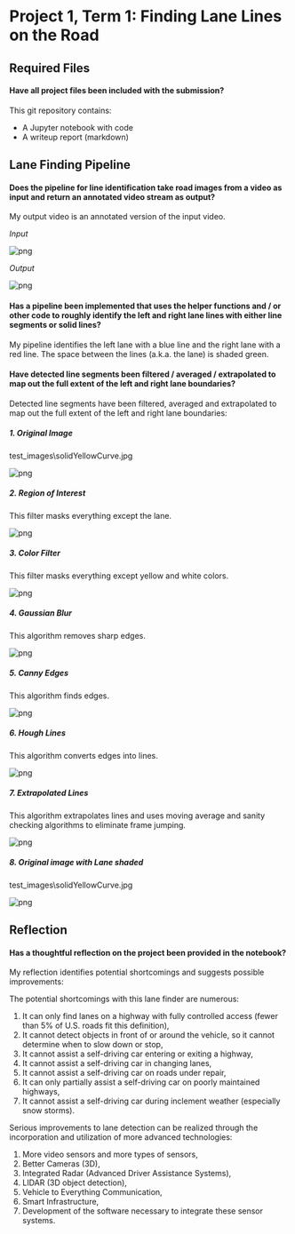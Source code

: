 ﻿Project 1, Term 1: Finding Lane Lines on the Road
=================================================

Required Files
--------------

#### Have all project files been included with the submission?

This git repository contains:
-   A Jupyter notebook with code
-   A writeup report (markdown)

Lane Finding Pipeline
---------------------

#### Does the pipeline for line identification take road images from a video as input and return an annotated video stream as output?

My output video is an annotated version of the input video.

*Input*

![png](media/Original_Image.png)

*Output*

![png](media/Original_image_with_Lane_shaded.png)

#### Has a pipeline been implemented that uses the helper functions and / or other code to roughly identify the left and right lane lines with either line segments or solid lines?

My pipeline identifies the left lane with a blue line and the right lane with a
red line. The space between the lines (a.k.a. the lane) is shaded green.

#### Have detected line segments been filtered / averaged / extrapolated to map out the full extent of the left and right lane boundaries?

Detected line segments have been filtered, averaged and extrapolated to map out
the full extent of the left and right lane boundaries:

##### 1. Original Image

test_images\solidYellowCurve.jpg

![png](media/Original_Image.png)

##### 2. Region of Interest

This filter masks everything except the lane.

![png](media/Region_of_Interest.png)

##### 3. Color Filter

This filter masks everything except yellow and white colors.

![png](media/Color_Filter.png)

##### 4. Gaussian Blur

This algorithm removes sharp edges.

![png](media/Gaussian_Blur.png)

##### 5. Canny Edges
 This algorithm finds edges.

![png](media/Canny_Edges.png)

##### 6. Hough Lines

This algorithm converts edges into lines.

![png](media/Hough_Lines.png)

##### 7. Extrapolated Lines

This algorithm extrapolates lines and uses moving average and sanity checking algorithms to eliminate frame jumping.

![png](media/Extrapolated_Lines.png)

##### 8. Original image with Lane shaded

test_images\solidYellowCurve.jpg

![png](media/Original_image_with_Lane_shaded.png)

Reflection
----------

#### Has a thoughtful reflection on the project been provided in the notebook?

My reflection identifies potential shortcomings and suggests possible improvements:

The potential shortcomings with this lane finder are numerous:
1.  It can only find lanes on a highway with fully controlled access (fewer than
    5% of U.S. roads fit this definition),
2.  It cannot detect objects in front of or around the vehicle, so it cannot
    determine when to slow down or stop,
3.  It cannot assist a self-driving car entering or exiting a highway,
4.  It cannot assist a self-driving car in changing lanes,
5.  It cannot assist a self-driving car on roads under repair,
6.  It can only partially assist a self-driving car on poorly maintained
    highways,
7.  It cannot assist a self-driving car during inclement weather (especially
    snow storms).

Serious improvements to lane detection can be realized through the incorporation
and utilization of more advanced technologies:
1.  More video sensors and more types of sensors,
2.  Better Cameras (3D),
3.  Integrated Radar (Advanced Driver Assistance Systems),
4.  LIDAR (3D object detection),
5.  Vehicle to Everything Communication,
6.  Smart Infrastructure,
7.  Development of the software necessary to integrate these sensor systems.

